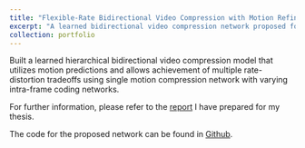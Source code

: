 ```yaml
---
title: "Flexible-Rate Bidirectional Video Compression with Motion Refinement"
excerpt: "A learned bidirectional video compression network proposed for Bachelor's Thesis<img src='/images/bachelors_thesis_architecture.png' alt='bidirectional video compression network architecture' width='600' height='700'>"
collection: portfolio
---
```


Built a learned hierarchical bidirectional video compression model that utilizes motion predictions and allows achievement of multiple rate-distortion tradeoffs using single motion compression network with varying intra-frame coding networks.

For further information, please refer to the [report](https://drive.google.com/file/d/1EPeK4Fpj-0r8shqzkSkJuaVayt2f4GvD/view?usp=sharing) I have prepared for my thesis.

The code for the proposed network can be found in [Github](https://github.com/erenovic/Bidirectional-Video-Compression-with-Motion-Refinement).

